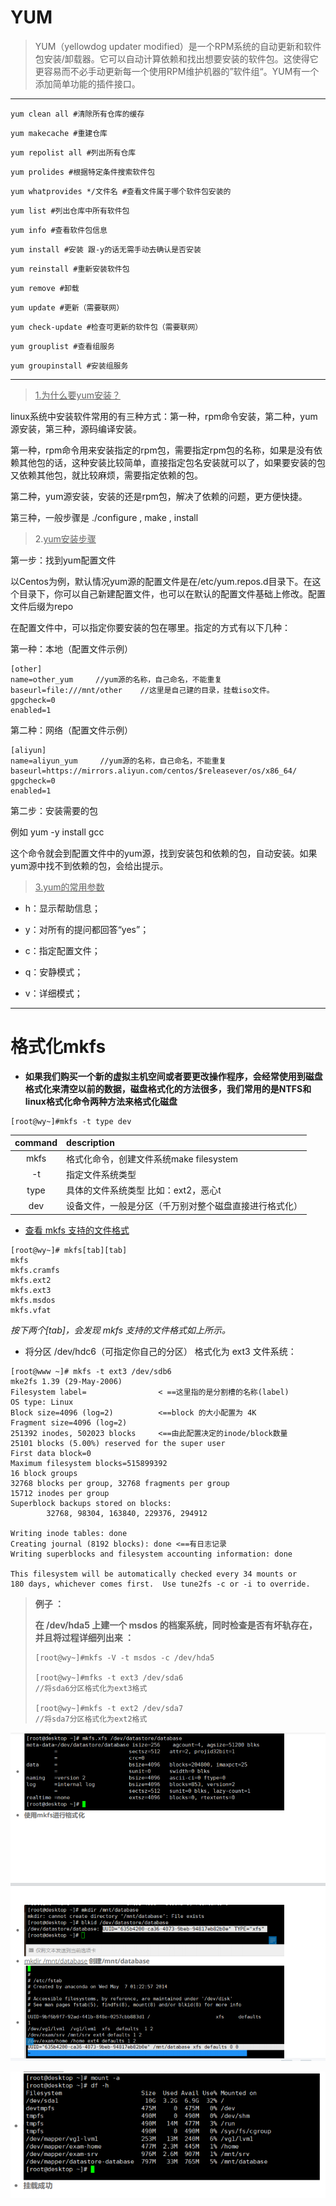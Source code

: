 # YUM

> YUM（yellowdog updater modified）是一个RPM系统的自动更新和软件包安装/卸载器。它可以自动计算依赖和找出想要安装的软件包。这使得它更容易而不必手动更新每一个使用RPM维护机器的”软件组“。YUM有一个添加简单功能的插件接口。

---

```shell
yum clean all #清除所有仓库的缓存
```

```shell
yum makecache #重建仓库
```

```shell
yum repolist all #列出所有仓库
```

```shell
yum prolides #根据特定条件搜索软件包
```

```shell
yum whatprovides */文件名 #查看文件属于哪个软件包安装的
```

```shell
yum list #列出仓库中所有软件包
```

```shell
yum info #查看软件包信息
```

```shell
yum install #安装 跟-y的话无需手动去确认是否安装
```

```shell
yum reinstall #重新安装软件包
```

```shell
yum remove #卸载
```

```shell
yum update #更新（需要联网）
```

```shell
yum check-update #检查可更新的软件包（需要联网）
```

```shell
yum grouplist #查看组服务
```

```shell
yum groupinstall #安装组服务
```

---

> 
>
> <u>1.为什么要yum安装？</u>

linux系统中安装软件常用的有三种方式：第一种，rpm命令安装，第二种，yum源安装，第三种，源码编译安装。

第一种，rpm命令用来安装指定的rpm包，需要指定rpm包的名称，如果是没有依赖其他包的话，这种安装比较简单，直接指定包名安装就可以了，如果要安装的包又依赖其他包，就比较麻烦，需要指定依赖的包。

第二种，yum源安装，安装的还是rpm包，解决了依赖的问题，更方便快捷。

第三种，一般步骤是 ./configure  , make , install 

> 
>
> 2.<u>yum安装步骤</u>

第一步：找到yum配置文件

以Centos为例，默认情况yum源的配置文件是在/etc/yum.repos.d目录下。在这个目录下，你可以自己新建配置文件，也可以在默认的配置文件基础上修改。配置文件后缀为repo

在配置文件中，可以指定你要安装的包在哪里。指定的方式有以下几种：

第一种：本地（配置文件示例）

```shell
[other]     
name=other_yum     //yum源的名称，自己命名，不能重复
baseurl=file:///mnt/other    //这里是自己建的目录，挂载iso文件。
gpgcheck=0
enabled=1
```

第二种：网络（配置文件示例）

```shell
[aliyun]     
name=aliyun_yum     //yum源的名称，自己命名，不能重复
baseurl=https://mirrors.aliyun.com/centos/$releasever/os/x86_64/
gpgcheck=0
enabled=1
```

第二步：安装需要的包

例如 yum -y install gcc

这个命令就会到配置文件中的yum源，找到安装包和依赖的包，自动安装。如果yum源中找不到依赖的包，会给出提示。

> 
>
> <u>3.yum的常用参数</u>

- h：显示帮助信息；

- y：对所有的提问都回答“yes”；

- c：指定配置文件；

- q：安静模式；

- v：详细模式；

  

---



# 格式化mkfs

* **如果我们购买一个新的虚拟主机空间或者要更改操作程序，会经常使用到磁盘格式化来清空以前的数据，磁盘格式化的方法很多，我们常用的是NTFS和linux格式化命令两种方法来格式化磁盘**

  

```shell 
[root@wy~]#mkfs -t type dev
```

| command | description                                            |
| :-----: | :----------------------------------------------------- |
|  mkfs   | 格式化命令，创建文件系统make filesystem                |
|   -t    | 指定文件系统类型                                       |
|  type   | 具体的文件系统类型 比如：ext2，恶心t                   |
|   dev   | 设备文件，一般是分区（千万别对整个磁盘直接进行格式化） |





* <u>查看 mkfs 支持的文件格式</u>

```shell
[root@wy~]# mkfs[tab][tab]
mkfs         
mkfs.cramfs  
mkfs.ext2    
mkfs.ext3    
mkfs.msdos   
mkfs.vfat
```

*按下两个[tab]，会发现 mkfs 支持的文件格式如上所示。*



* 将分区 /dev/hdc6（可指定你自己的分区） 格式化为 ext3 文件系统：

```shell
[root@www ~]# mkfs -t ext3 /dev/sdb6
mke2fs 1.39 (29-May-2006)
Filesystem label=                < ==这里指的是分割槽的名称(label)
OS type: Linux
Block size=4096 (log=2)          <==block 的大小配置为 4K 
Fragment size=4096 (log=2)
251392 inodes, 502023 blocks     <==由此配置决定的inode/block数量
25101 blocks (5.00%) reserved for the super user
First data block=0
Maximum filesystem blocks=515899392
16 block groups
32768 blocks per group, 32768 fragments per group
15712 inodes per group
Superblock backups stored on blocks:
        32768, 98304, 163840, 229376, 294912

Writing inode tables: done
Creating journal (8192 blocks): done <==有日志记录
Writing superblocks and filesystem accounting information: done

This filesystem will be automatically checked every 34 mounts or
180 days, whichever comes first.  Use tune2fs -c or -i to override.
```





>  **例子 ：**
>
>  **在 /dev/hda5 上建一个 msdos 的档案系统，同时检查是否有坏轨存在，并且将过程详细列出来 ：**
>
> ```shell
> [root@wy~]#mkfs -V -t msdos -c /dev/hda5
> 
> [root@wy~]#mfks -t ext3 /dev/sda6  
> //将sda6分区格式化为ext3格式
> 
> [root@wy~]#mkfs -t ext2 /dev/sda7   
> //将sda7分区格式化为ext2格式
> ```



![mkfs](../images/mkfs.png)

![mkfs2](../images/mkfs2.png)

